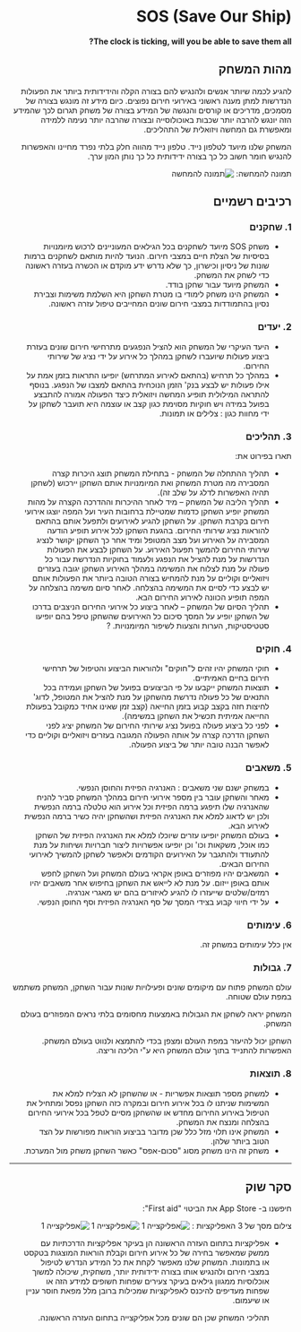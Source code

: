 <div dir='rtl' lang='he'>

# SOS (Save Our Ship)
  
**The clock is ticking, will you be able to save them all?**


## מהות המשחק

להגיע לכמה שיותר אנשים ולהנגיש להם בצורה הקלה והידידותית ביותר את הפעולות הנדרשות למתן מענה ראשוני באירועי חירום נפוצים. כיום מידע זה מונגש בצורה של מסמכים, מדריכים או קורסים והנגשה של המידע בצורה של משחק תגרום לכך שהמידע הזה יונגש להרבה יותר שכבות באוכולוסייה ובצורה שהרבה יותר נעימה ללמידה ומאפשרת גם המחשה ויזואלית של התהליכים. 

המשחק שלנו מיועד לטלפון נייד. טלפון נייד מהווה חלק בלתי נפרד מחיינו והאפשרות להנגיש חומר חשוב כל כך בצורה ידידותית כל כך נותן המון ערך.

  תמונה להמחשה: 
![תמונה להמחשה](https://github.com/LO-Games/SOS/blob/main/resources/%D7%AA%D7%9E%D7%95%D7%A0%D7%AA%20%D7%9E%D7%A9%D7%97%D7%A7%20%D7%9C%D7%94%D7%9E%D7%97%D7%A9%D7%94.png)

## רכיבים רשמיים


### 1. שחקנים

* משחק SOS מיועד לשחקנים בכל הגילאים המעוניינים לרכוש מיומנויות בסיסיות של הצלת חיים במצבי חירום. הנועד להיות מותאם לשחקנים ברמות שונות של ניסיון וכישרון, כך שלא נדרש ידע מוקדם או הכשרה בעזרה ראשונה כדי לשחק את המשחק. 
* המשחק מיועד עבור שחקן בודד.
* המשחק הינו משחק לימודי בו מטרת השחקן היא השלמת משימות וצבירת נסיון בהתמודדות במצבי חירום שונים המחייבים טיפול עזרה ראשונה.

### 2. יעדים

* היעד העיקרי של המשחק הוא להציל הנפגעים מתרחישי חירום שונים בעזרת ביצוע פעולות שיועברו לשחקן במהלך כל אירוע על ידי נציג של שירותי החירום.  
* במהלך כל תרחיש (בהתאם לאירוע המתרחש) יופיעו התראות בזמן אמת על אילו פעולות יש לבצע בנק' הזמן הנוכחית בהתאם למצבו של הנפגע. בנוסף להתראה המילולית תופיע המחשה ויזואלית כיצד הפעולה אמורה להתבצע בפועל במידה ויש חוקיות מסוימת כגון קצב או עוצמה היא תועבר לשחקן על ידי מחוות כגון : צלילים או תמונות. 


### 3. תהליכים

תארו בפירוט את:

* תהליך ההתחלה של המשחק - בתחילת המשחק תוצג היכרות קצרה המסבירה מה מטרת המשחק ואת המיומנויות אותם השחקן יירכוש (לשחקן תהיה האפשרות לדלג על שלב זה).  
*	תהליך הליבה של המשחק – מיד לאחר ההיכרות וההדרכה הקצרה על מהות המשחק יופיע השחקן כדמות שמטיילת ברחובות העיר ועל המפה יוצגו אירועי חירום בקרבת השחקן. על השחקן להגיע לאירועים ולתפעל אותם בהתאם להוראות נציג שירותי החירום. בהגעת השחקן לכל אירוע תופיע הודעה המסבירה על האירוע ועל מצב המטופל ומיד אחר כך השחקן יקושר לנציג שירותי החירום להמשך תפעול האירוע. על השחקן לבצע את הפעולות הנדרשות על מנת להציל את הנפגע ולעמוד בחוקיות הנדרשת עבור כל פעולה על מנת לצלוח את המשימה במהלך האירוע השחקן יגובה בעזרים ויזואליים וקוליים על מנת להמחיש בצורה הטובה ביותר את הפעולות אותם יש לבצע כדי לסיים את המשימה בהצלחה. לאחר סיום משימה בהצלחה על המפה תופיע הכוונה לאירוע החירום הבא. 
*	תהליך הסיום של המשחק – לאחר ביצוע כל אירועי החירום הניצבים בדרכו של השחקן יופיע על המסך סיכום כל האירועים שהשחקן טיפל בהם יופיעו סטטיסטיקות, הערות והצעות לשיפור המיומנויות. 
? 

### 4. חוקים

* חוקי המשחק יהיו זהים ל"חוקים" ולהוראות הביצוע והטיפול של תרחישי חירום בחיים האמיתיים. 
* תוצאות המשחק ייקבעו על פי הביצועים בפועל של השחקן ועמידה בכל התנאים של כל פעולה נדרשת מהשחקן על מנת להציל את המטופל, לדוג' לחיצות חזה בקצב קבוע בזמן החייאה (קצב זמן שאינו אחיד כמקובל בפעולת החייאה אמיתית תכשיל את השחקן במשימה). 
* לפני כל ביצוע פעולה בפועל נציג שירותי החירום של המשחק יציג לפני השחקן הדרכה קצרה על אותה הפעולה המגובה בעזרים ויזואליים וקוליים כדי לאפשר הבנה טובה יותר של ביצוע הפעולה. 


### 5. משאבים

* במשחק ישנם שני משאבים : האנרגיה הפיזית והחוסן הנפשי. 
* מאחר והשחקן עובר בין מספר אירועי חירום במהלך המשחק סביר להניח שהאנרגיה שלו תיפגע ברמה הפיזית וכל אירוע הוא טלטלה ברמה הנפשית ולכן יש לדאוג למלא את האנרגיה הפיזית ושהשחקן יהיה כשיר ברמה הנפשית לאירוע הבא. 
* בעולם המשחק יופיעו עזרים שיוכלו למלא את האנרגיה הפיזית של השחקן כמו אוכל, משקאות וכו' וכן יופיעו אפשרויות ליצור חברויות ושיחות על מנת להתעודד ולהתגבר על האירועים הקודמים ולאפשר לשחקן להמשיך לאירועי החירום הבאים. 
* המשאבים יהיו מפוזרים באופן אקראי בעולם המשחק ועל השחקן לחפש אותם באופן ייזום. על מנת לא לייאש את השחקן בחיפוש אחר משאבים יהיו רמזים/שלטים שייעזרו לו להגיע לאיזורים בהם יש מאגרי אנרגיה. 
* על ידי חיווי קבוע בצידי המסך של סף האנרגיה הפיזית וסף החוסן הנפשי. 

### 6. עימותים

  אין כלל עימותים במשחק זה.


### 7. גבולות

עולם המשחק פתוח עם מיקומים שונים ופעילויות שונות עבור השחקן, המשחק משתמש במפת עולם שטוחה. 
  
המשחק יראה לשחקן את הגבולות באמצעות מחסומים בלתי נראים המפוזרים בעולם המשחק. 
  
השחקן יכול להיעזר במפת העולם ומצפן בכדי להתמצא ולנווט בעולם המשחק. האפשרות להתנייד בתוך עולם המשחק היא ע"י הליכה וריצה. 

### 8. תוצאות

* למשחק מספר תוצאות אפשריות - או שהשחקן לא הצליח למלא את המשימות שניתנו לו בכל אירוע חירום ובמקרה כזה השחקן נפסל ומתחיל את הטיפול באירוע החירום מחדש או שהשחקן מסיים לטפל בכל אירועי החירום בהצלחה ומנצח את המשחק. 
*  המשחק אינו תלוי מזל כלל שכן מדובר בביצוע הוראות מפורשות על הצד הטוב ביותר שלהן.  
*  משחק זה הינו משחק מסוג "סכום-אפס" כאשר השחקן משחק מול המערכת.

  

---

## סקר שוק
חיפשנו ב- App Store את הביטוי "First aid":

צילום מסך של 3 האפליקציות :
![אפליקצייה 1](https://github.com/LO-Games/SOS/blob/main/resources/%D7%90%D7%A4%D7%9C%D7%99%D7%A7%D7%A6%D7%99%D7%99%D7%94%201.jpeg)
![אפליקצייה 1](https://github.com/LO-Games/SOS/blob/main/resources/%D7%90%D7%A4%D7%9C%D7%99%D7%A7%D7%A6%D7%99%D7%99%D7%94%202.jpeg)
![אפליקצייה 1](https://github.com/LO-Games/SOS/blob/main/resources/%D7%90%D7%A4%D7%9C%D7%99%D7%A7%D7%A6%D7%99%D7%99%D7%94%203.jpeg)

*  אפליקציות בתחום העזרה הראשונה הן בעיקר אפליקציות הדרכתיות עם ממשק שמאפשר בחירה של כל אירוע חירום וקבלת הוראות המוצגות בטקסט או בתמונות. המשחק שלנו מאפשר לקחת את כל המידע הנדרש לטיפול במצבי חירום ולהנגיש אותו בצורה ידידותית יותר, משחקית, שיכולה למשוך אוכלוסיות ממגוון גילאים בעיקר צעירים שפחות חשופים למידע הזה או שפחות מעדיפים להיכנס לאפליקציות שמכילות ברובן מלל מפאת חוסר עניין או שיעמום.  

    תהליכי המשחק שכן הם שונים מכל אפליקצייה בתחום העזרה הראשונה. 

</div>

